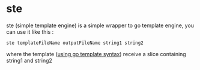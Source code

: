 # ste
ste (simple template engine) is a simple wrapper to go template engine, you can use it like this :

    ste templateFileName outputFileName string1 string2

where the template ([using go template syntax](https://golang.org/pkg/text/template/)) receive a slice containing string1 and string2
